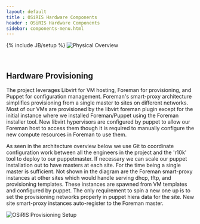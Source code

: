 ```yaml
---
layout: default
title : OSiRIS Hardware Components
header : OSiRIS Hardware Components
sidebar: components-menu.html
---
```

{% include JB/setup %}
![Physical Overview]({{IMAGE_PATH}}/hardware.png)

<br />

## Hardware Provisioning

The project leverages Libvirt for VM hosting, Foreman for provisioning, and Puppet for configuration management.  Foreman's smart-proxy architecture simplifies provisioning from a single master to sites on different networks.  Most of our VMs are provisioned by the libvirt foreman plugin except for the initial instance where we installed Foreman/Puppet using the Foreman installer tool.  New libvirt hypervisors are configured by puppet to allow our Foreman host to access them though it is required to manually configure the new compute resources in Foreman to use them.

As seen in the architecture overview below we use Git to coordinate configuration work between all the engineers in the project and the 'r10k' tool to deploy to our puppetmaster.  If necessary we can scale our puppet installation out to have masters at each site.  For the time being a single master is sufficient.  Not shown in the diagram are the Foreman smart-proxy instances at other sites which would handle serving dhcp, tftp, and provisioning templates.  These instances are spawned from VM templates and configured by puppet.  The only requirement to spin a new one up is to set the provisioning networks properly in puppet hiera data for the site.  New site smart-proxy instances auto-register to the Foreman master.  

<img src="{{IMAGE_PATH}}/ProvisionBlock.png" alt="OSiRIS Provisioning Setup">
 